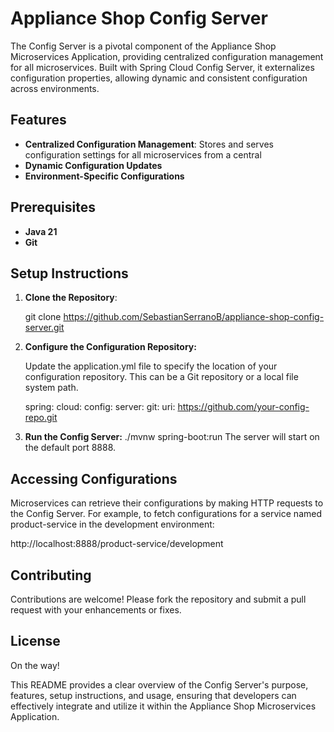 # Appliance Shop Config Server

The Config Server is a pivotal component of the Appliance Shop Microservices Application, providing centralized configuration management for all microservices. Built with Spring Cloud Config Server, it externalizes configuration properties, allowing dynamic and consistent configuration across environments.

## Features

- **Centralized Configuration Management**: Stores and serves configuration settings for all microservices from a central 
- **Dynamic Configuration Updates**
- **Environment-Specific Configurations**

## Prerequisites

- **Java 21**
- **Git**

## Setup Instructions

1) **Clone the Repository**:

      git clone https://github.com/SebastianSerranoB/appliance-shop-config-server.git

2) **Configure the Configuration Repository:**

   Update the application.yml file to specify the location of your configuration repository. This can be a Git repository or a local file system path.

      spring:
        cloud:
          config:
            server:
              git:
                uri: https://github.com/your-config-repo.git

 3) **Run the Config Server:**
         ./mvnw spring-boot:run
    The server will start on the default port 8888.

## Accessing Configurations

Microservices can retrieve their configurations by making HTTP requests to the Config Server. For example, to fetch configurations for a service named product-service in the development environment:

http://localhost:8888/product-service/development

## Contributing

Contributions are welcome! Please fork the repository and submit a pull request with your enhancements or fixes.

## License
On the way!

This README provides a clear overview of the Config Server's purpose, features, setup instructions, and usage, ensuring that developers can effectively integrate and utilize it within the Appliance Shop Microservices Application.
